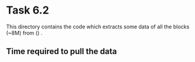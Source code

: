 # Task 6.2

This directory contains the code which extracts some data of all the blocks (~8M) from 
[]() () 
[]().


## Time required to pull the data


